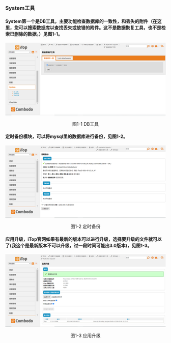 ### System工具

#### System第一个是DB工具，主要功能检查数据库的一致性，和丢失的附件（在这里，您可以搜索数据库以查找丢失或放错的附件。这不是数据恢复工具，也不是检索已删除的数据。）见图1-1。

![systemtools1](..\assets\systemtools1.jpg)

<center>图1-1 DB工具</center>

#### 定时备份模块，可以将mysql里的数据库进行备份，见图1-2。

![systemtools2](..\assets\systemtools2.jpg)

<center>图1-2 定时备份</center>

#### 应用升级，iTop官网如果有最新的版本可以进行升级，选择要升级的文件就可以了(我这个是最新版本不可以升级，过一段时间可能出3.0版本)，见图1-3。

![systemtools3](..\assets\systemtools3.jpg)

<center>图1-3 应用升级</center>

